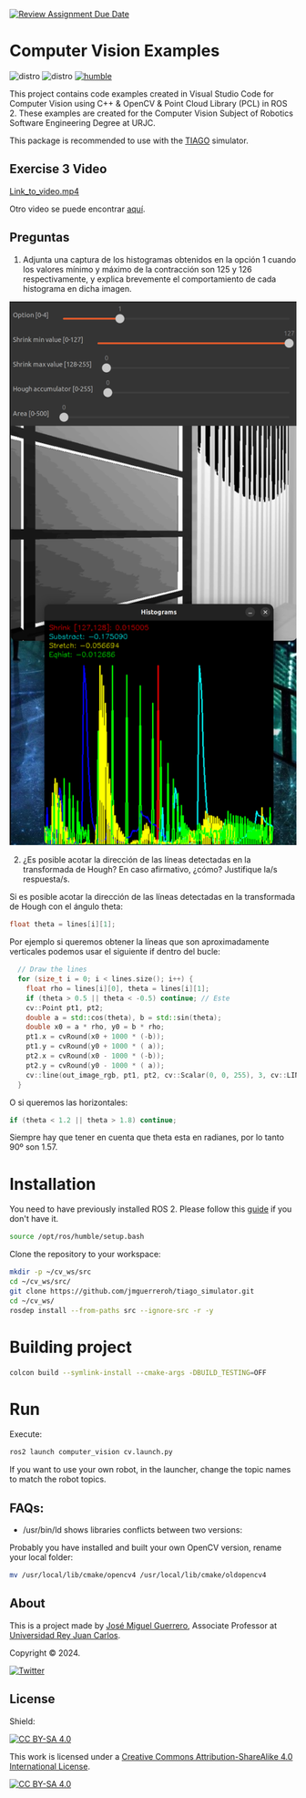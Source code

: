 [![Review Assignment Due Date](https://classroom.github.com/assets/deadline-readme-button-24ddc0f5d75046c5622901739e7c5dd533143b0c8e959d652212380cedb1ea36.svg)](https://classroom.github.com/a/ixoJ3y_C)
# Computer Vision Examples

![distro](https://img.shields.io/badge/Ubuntu%2022-Jammy%20Jellyfish-green)
![distro](https://img.shields.io/badge/ROS2-Humble-blue)
[![humble](https://github.com/jmguerreroh/computer_vision/actions/workflows/master.yaml/badge.svg?branch=humble)](https://github.com/jmguerreroh/computer_vision/actions/workflows/master.yaml)

This project contains code examples created in Visual Studio Code for Computer Vision using C++ & OpenCV & Point Cloud Library (PCL) in ROS 2. These examples are created for the Computer Vision Subject of Robotics Software Engineering Degree at URJC.

This package is recommended to use with the [TIAGO](https://github.com/jmguerreroh/tiago_simulator) simulator.

## Exercise 3 Video
[Link_to_video.mp4](https://drive.google.com/file/d/15NIynJxYtdAGjDB31UIq1Ajo-4wTLSkU/view?usp=sharing)

Otro video se puede encontrar [aquí](img/practice.webm).

## Preguntas

1. Adjunta una captura de los histogramas obtenidos en la opción 1 cuando los valores
mínimo y máximo de la contracción son 125 y 126 respectivamente, y explica
brevemente el comportamiento de cada histograma en dicha imagen.

![Imagen con Histograma](img/preg1.png)



2. ¿Es posible acotar la dirección de las líneas detectadas en la transformada de Hough?
En caso afirmativo, ¿cómo? Justifique la/s respuesta/s.

Si es posible acotar la dirección de las líneas detectadas en la transformada de Hough con el ángulo theta:

```cpp
float theta = lines[i][1];
```

Por ejemplo si queremos obtener la líneas que son aproximadamente verticales podemos usar el siguiente if dentro del bucle:

```cpp
  // Draw the lines
  for (size_t i = 0; i < lines.size(); i++) {
    float rho = lines[i][0], theta = lines[i][1];
    if (theta > 0.5 || theta < -0.5) continue; // Este
    cv::Point pt1, pt2;
    double a = std::cos(theta), b = std::sin(theta);
    double x0 = a * rho, y0 = b * rho;
    pt1.x = cvRound(x0 + 1000 * (-b));
    pt1.y = cvRound(y0 + 1000 * ( a));
    pt2.x = cvRound(x0 - 1000 * (-b));
    pt2.y = cvRound(y0 - 1000 * ( a));
    cv::line(out_image_rgb, pt1, pt2, cv::Scalar(0, 0, 255), 3, cv::LINE_AA);
  }
```

O si queremos las horizontales:

```cpp
if (theta < 1.2 || theta > 1.8) continue;
```

Siempre hay que tener en cuenta que theta esta en radianes, por lo tanto 90º son 1.57.

# Installation 

You need to have previously installed ROS 2. Please follow this [guide](https://docs.ros.org/en/humble/Installation.html) if you don't have it.
```bash
source /opt/ros/humble/setup.bash
```

Clone the repository to your workspace:
```bash
mkdir -p ~/cv_ws/src
cd ~/cv_ws/src/
git clone https://github.com/jmguerreroh/tiago_simulator.git
cd ~/cv_ws/
rosdep install --from-paths src --ignore-src -r -y
```

# Building project

```bash
colcon build --symlink-install --cmake-args -DBUILD_TESTING=OFF
``` 
# Run

Execute:
```bash
ros2 launch computer_vision cv.launch.py
```
If you want to use your own robot, in the launcher, change the topic names to match the robot topics.

## FAQs:

* /usr/bin/ld shows libraries conflicts between two versions:

Probably you have installed and built your own OpenCV version, rename your local folder:
```bash
mv /usr/local/lib/cmake/opencv4 /usr/local/lib/cmake/oldopencv4
```

## About

This is a project made by [José Miguel Guerrero], Associate Professor at [Universidad Rey Juan Carlos].

Copyright &copy; 2024.

[![Twitter](https://img.shields.io/badge/follow-@jm__guerrero-green.svg)](https://twitter.com/jm__guerrero)

## License

Shield: 

[![CC BY-SA 4.0][cc-by-sa-shield]][cc-by-sa]

This work is licensed under a
[Creative Commons Attribution-ShareAlike 4.0 International License][cc-by-sa].

[![CC BY-SA 4.0][cc-by-sa-image]][cc-by-sa]

[cc-by-sa]: http://creativecommons.org/licenses/by-sa/4.0/
[cc-by-sa-image]: https://licensebuttons.net/l/by-sa/4.0/88x31.png
[cc-by-sa-shield]: https://img.shields.io/badge/License-CC%20BY--SA%204.0-lightgrey.svg

[Universidad Rey Juan Carlos]: https://www.urjc.es/
[José Miguel Guerrero]: https://sites.google.com/view/jmguerrero
